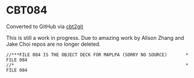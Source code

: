 # CBT084
Converted to GitHub via [cbt2git](https://github.com/wizardofzos/cbt2git)

This is still a work in progress. 
Due to amazing work by Alison Zhang and Jake Choi repos are no longer deleted.

```
//***FILE 084 IS THE OBJECT DECK FOR MAPLPA (SORRY NO SOURCE)       *   FILE 084
//*                                                                 *   FILE 084
```

